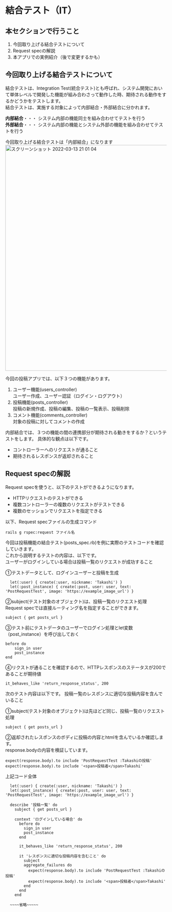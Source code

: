 # 結合テスト（IT）
## 本セクションで行うこと
1. 今回取り上げる結合テストについて
2. Request specの解説
3. 本アプリでの実例紹介（後で変更するかも）


## 今回取り上げる結合テストについて

結合テストは、Integration Test(統合テスト)とも呼ばれ、システム開発において単体レベルで開発した機能が組み合わさって動作した時、期待される動作をするかどうかをテストします。  
結合テストは、実施する対象によって内部結合・外部結合に分かれます。  

**内部結合**・・・ システム内部の機能同士を組み合わせてテストを行う  
**外部結合**・・・ システム内部の機能とシステム外部の機能を組み合わせてテストを行う

今回取り上げる結合テストは「内部結合」になります
<img width="705" alt="スクリーンショット 2022-03-13 21 01 04" src="https://user-images.githubusercontent.com/52161269/158058448-6788ff57-03d4-4de7-b51e-cdd24fe626f3.png">


今回の投稿アプリでは、以下３つの機能があります。
1. ユーザー機能(users_controller)  
  ユーザー作成、ユーザー認証（ログイン・ログアウト）
2. 投稿機能(posts_controller)  
  投稿の新規作成、投稿の編集、投稿の一覧表示、投稿削除
3. コメント機能(comments_controller)  
  対象の投稿に対してコメントの作成

内部結合では、３つの機能の間の連携部分が期待される動きをするか？というテストをします。
具体的な観点は以下です。
- コントローラーへのリクエストが通ること
- 期待されるレスポンスが返却されること


## Request specの解説

Request specを使うと、以下のテストができるようになります。

- HTTPリクエストのテストができる
- 複数コントローラーの複数のリクエストがテストできる
- 複数のセッションでリクエストを指定できる


以下、Request specファイルの生成コマンド
```
rails g rspec:request ファイル名
```

今回は投稿機能の結合テスト(posts_spec.rb)を例に実際のテストコードを確認していきます。  
これから説明するテストの内容は、以下です。  
ユーザーがログインしている場合は投稿一覧のリクエストが成功すること

①テストデータとして、ログインユーザーと投稿を生成
```
  let(:user) { create(:user, nickname: 'Takashi') }
  let(:post_instance) { create(:post, user: user, text: 'PostRequestTest', image: 'https://example_image_url') }
```

②subject(テスト対象のオブジェクト)は、投稿一覧のリクエスト処理  
Request specでは直接ルーティング名を指定することができます。
```
subject { get posts_url }
```

③テスト前にテストデータのユーザーでログイン処理とlet変数（post_instance）を呼び出しておく
```
before do
    sign_in user
    post_instance
end
```

④リクストが通ることを確認するので、HTTPレスポンスのステータスが200であることが期待値
```
it_behaves_like 'return_response_status', 200
```

次のテスト内容は以下です。
投稿一覧のレスポンスに適切な投稿内容を含んでいること

①subject(テスト対象のオブジェクト)は先ほどど同じ、投稿一覧のリクエスト処理
```
subject { get posts_url }
```

②返却されたレスポンスのボディに投稿の内容とhtmlを含んでいるか確認します。  
response.bodyの内容を検証しています。
```
expect(response.body).to include 'PostRequestTest :Takashiの投稿'
expect(response.body).to include '<span>投稿者</span>Takashi'
```




上記コード全体

```
  let(:user) { create(:user, nickname: 'Takashi') }
  let(:post_instance) { create(:post, user: user, text: 'PostRequestTest', image: 'https://example_image_url') }

  describe '投稿一覧' do
    subject { get posts_url }

    context 'ログインしている場合' do
      before do
        sign_in user
        post_instance
      end

      it_behaves_like 'return_response_status', 200

      it 'レスポンスに適切な投稿内容を含むこと' do
        subject
        aggregate_failures do
          expect(response.body).to include 'PostRequestTest :Takashiの投稿'
          expect(response.body).to include '<span>投稿者</span>Takashi'
        end
      end
    end
  
  ~~~~省略~~~~~
```





